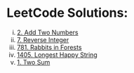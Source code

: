 # LeetCode Solutions:
<ol type="i">
  <li><a href="https://github.com/dead0005/leetcode_solutions/blob/main/addtwonumbers.cpp">2. Add Two Numbers</a></li>
  <li><a href="https://github.com/dead0005/leetcode_solutions/blob/main/reverseinteger.py">7. Reverse Integer</a></li>
  <li><a href="https://github.com/dead0005/leetcode_solutions/blob/main/rabbitsinforests.cpp">781. Rabbits in Forests</a></li>
  <li><a href="https://github.com/dead0005/leetcode_solutions/blob/main/longesthappystring.cpp">1405. Longest Happy String</a></li>
   <li><a href="[https://github.com/dead0005/leetcode_solutions/blob/main/longesthappystring.cpp](https://github.com/dead0005/leetcode_solutions/blob/main/Two%20Sum)">1. Two Sum</a></li>
   

</ol>
